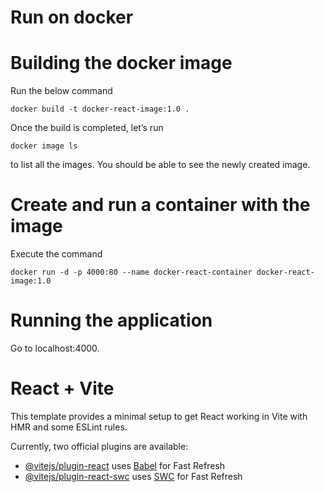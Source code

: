 # Run on docker
# Building the docker image
 Run the below command

``docker build -t docker-react-image:1.0 .``

Once the build is completed, let’s run

``docker image ls``

to list all the images. You should be able to see the newly created image.

# Create and run a container with the image
Execute the command

``docker run -d -p 4000:80 --name docker-react-container docker-react-image:1.0``

# Running the application
Go to localhost:4000.

# React + Vite

This template provides a minimal setup to get React working in Vite with HMR and some ESLint rules.

Currently, two official plugins are available:

- [@vitejs/plugin-react](https://github.com/vitejs/vite-plugin-react/blob/main/packages/plugin-react/README.md) uses [Babel](https://babeljs.io/) for Fast Refresh
- [@vitejs/plugin-react-swc](https://github.com/vitejs/vite-plugin-react-swc) uses [SWC](https://swc.rs/) for Fast Refresh
